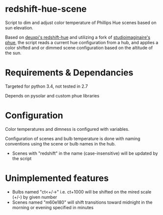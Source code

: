 # redshift-hue-scene
Script to dim and adjust color temperature of Phillips Hue scenes based on sun elevation.

Based on [deuxpi's redshift-hue](https://github.com/deuxpi/redshift-hue) and 
utilizing a fork of [studioimaginaire's phue](https://github.com/studioimaginaire/phue), 
the script reads a current hue configuration from a hub, and applies a color shifted and or 
dimmed scene configuration based on the altitude of the sun.


# Requirements & Dependancies

Targeted for python 3.4, not tested in 2.7

Depends on pysolar and custom phue libraries

# Configuration

Color temperatures and dimness is configured with variables.

Configuration of scenes and bulb temperature is done with
naming conventions using the scene or bulb names in the hub.

- Scenes with "redshift" in the name (case-insensitive) will be updated by the script

# Unimplemented features 

- Bulbs named "ct<+/-><number>" i.e. ct+1000 will be shifted on the mired scale (+/-) by given number
- Scenes named "m60e180" will shift transitions toward midnight in the morning or evening specified in minutes